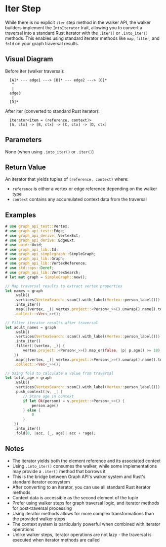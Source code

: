 # Iter Step

While there is no explicit `iter` step method in the walker API, the walker builders implement the `IntoIterator` trait, allowing you to convert a traversal into a standard Rust iterator with the `.iter()` or `.into_iter()` methods. This enables using standard iterator methods like `map`, `filter`, and `fold` on your graph traversal results.

## Visual Diagram

Before iter (walker traversal):
```text
  [A]* --- edge1 ---> [B]* --- edge2 ---> [C]*  
   ^                                         
   |                                         
  edge3                                       
   |                                         
  [D]*                                        
```

After iter (converted to standard Rust iterator):
```text
  Iterator<Item = (reference, context)>
  [A, ctx] -> [B, ctx] -> [C, ctx] -> [D, ctx]
```

## Parameters

None (when using `.into_iter()` or `.iter()`)

## Return Value

An iterator that yields tuples of `(reference, context)` where:
- `reference` is either a vertex or edge reference depending on the walker type
- `context` contains any accumulated context data from the traversal

## Examples

```rust
# use graph_api_test::Vertex;
# use graph_api_test::Edge;
# use graph_api_derive::VertexExt;
# use graph_api_derive::EdgeExt;
# use uuid::Uuid;
# use graph_api_lib::Id;
# use graph_api_simplegraph::SimpleGraph;
# use graph_api_lib::Graph;
# use graph_api_lib::VertexReference;
# use std::ops::Deref;
# use graph_api_lib::VertexSearch;
# let mut graph = SimpleGraph::new();

// Map traversal results to extract vertex properties
let names = graph
    .walk()
    .vertices(VertexSearch::scan().with_label(Vertex::person_label()))
    .into_iter()
    .map(|(vertex, _)| vertex.project::<Person<_>>().unwrap().name().to_string())
    .collect::<Vec<_>>();

// Filter iterator results after traversal
let adult_names = graph
    .walk()
    .vertices(VertexSearch::scan().with_label(Vertex::person_label()))
    .into_iter()
    .filter(|(vertex, _)| {
        vertex.project::<Person<_>>().map_or(false, |p| p.age() >= 18)
    })
    .map(|(vertex, _)| vertex.project::<Person<_>>().unwrap().name().to_string())
    .collect::<Vec<_>>();

// Using fold to calculate a value from traversal
let total_age = graph
    .walk()
    .vertices(VertexSearch::scan().with_label(Vertex::person_label()))
    .push_context(|v, _| {
        // Store age in context
        if let Ok(person) = v.project::<Person<_>>() {
            person.age()
        } else {
            0
        }
    })
    .into_iter()
    .fold(0, |acc, (_, age)| acc + *age);
```

## Notes

- The iterator yields both the element reference and its associated context
- Using `.into_iter()` consumes the walker, while some implementations may provide a `.iter()` method that borrows it
- This is the bridge between Graph API's walker system and Rust's standard iterator ecosystem
- After converting to an iterator, you can use all standard Rust iterator methods
- Context data is accessible as the second element of the tuple
- Prefer using walker steps for graph traversal logic, and iterator methods for post-traversal processing
- Using iterator methods allows for more complex transformations than the provided walker steps
- The context system is particularly powerful when combined with iterator operations
- Unlike walker steps, iterator operations are not lazy - the traversal is executed when iterator methods are called